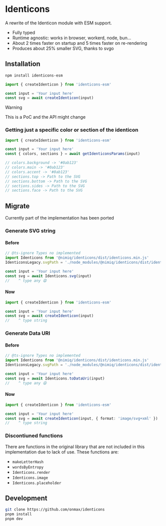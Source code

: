 # Identicons

A rewrite of the Identicon module with ESM support.

- Fully typed
- Runtime agnostic: works in browser, workerd, node, bun...
- About 2 times faster on startup and 5 times faster on re-rendering
- Produces about 25% smaller SVG, thanks to svgo

## Installation

```bash
npm install identicons-esm
```

```ts
import { createIdenticon } from 'identicons-esm'

const input = 'Your input here'
const svg = await createIdenticon(input)
```

> [!WARNING]
> This is a PoC and the API might change

### Getting just a specific color or section of the identicon

```ts
import { createIdenticon } from 'identicons-esm'

const input = 'Your input here'
const { colors, sections } = await getIdenticonsParams(input)

// colors.background -> '#0ab123'
// colors.main -> '#0ab123'
// colors.accent -> '#0ab123'
// sections.top -> Path to the SVG
// sections.bottom -> Path to the SVG
// sections.sides -> Path to the SVG
// sections.face -> Path to the SVG
```

## Migrate

Currently part of the implementation has been ported

### Generate SVG string

#### Before

```js
// @ts-ignore Types no implemented
import Identicons from '@nimiq/identicons/dist/identicons.min.js'
IdenticonsLegacy.svgPath = './node_modules/@nimiq/identicons/dist/identicons.min.svg'

const input = 'Your input here'
const svg = await Identicons.svg(input)
//    ^ type any 😩
```

#### Now

```ts
import { createIdenticon } from 'identicons-esm'

const input = 'Your input here'
const svg = await createIdenticon(input)
//    ^ type string
```

### Generate Data URI

#### Before

```js
// @ts-ignore Types no implemented
import Identicons from '@nimiq/identicons/dist/identicons.min.js'
IdenticonsLegacy.svgPath = './node_modules/@nimiq/identicons/dist/identicons.min.svg'

const input = 'Your input here'
const svg = await Identicons.toDataUri(input)
//    ^ type any 😩
```

#### Now

```ts
import { createIdenticon } from 'identicons-esm'

const input = 'Your input here'
const svg = await createIdenticon(input, { format: 'image/svg+xml' })
//    ^ type string
```

### Discontiuned functions

There are functions in the original library that are not included in this implementation due to lack of use. These functions are:

- `makeLetterHash`
- `wordsByEntropy`
- `Identicons.render`
- `Identicons.image`
- `Identicons.placeholder`

## Development

```bash
git clone https://github.com/onmax/identicons
pnpm install
pnpm dev
```
